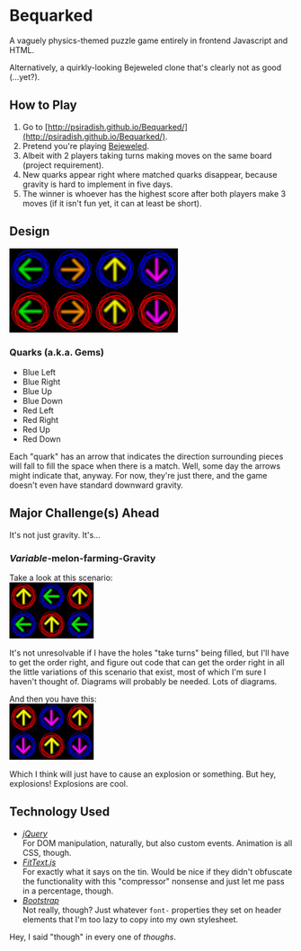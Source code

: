 ﻿# Bequarked
A vaguely physics-themed puzzle game entirely in frontend Javascript and HTML.

Alternatively, a quirkly-looking Bejeweled clone that's clearly not as good (...yet?).

## How to Play

1. Go to [http://psiradish.github.io/Bequarked/](http://psiradish.github.io/Bequarked/).
2. Pretend you're playing [Bejeweled](https://en.wikipedia.org/wiki/Bejeweled "I am not here to tell you how to play Bejeweled").
3. Albeit with 2 players taking turns making moves on the same board (project requirement).
4. New quarks appear right where matched quarks disappear, because gravity is hard to implement in five days.
5. The winner is whoever has the highest score after both players make 3 moves (if it isn't fun yet, it can at least be short).

## Design

![Quark reference](readme/quark_ref.jpg)
### Quarks (a.k.a. Gems)
+ Blue Left
+ Blue Right
+ Blue Up
+ Blue Down
+ Red Left
+ Red Right
+ Red Up
+ Red Down  

Each "quark" has an arrow that indicates the direction surrounding pieces will fall to fill the space when there is a match. Well, some day the arrows might indicate that, anyway. For now, they're just there, and the game doesn't even have standard downward gravity.

## Major Challenge(s) Ahead

It's not just gravity.  It's...

### *Variable*-melon-farming-Gravity

Take a look at this scenario:  
![Quite a pickle.](readme/annoying.jpg)  

It's not unresolvable if I have the holes "take turns" being filled, but I'll have to get the order right, and figure out code that can get the order right in all the little variations of this scenario that exist, most of which I'm sure I haven't thought of.  Diagrams will probably be needed.  Lots of diagrams.

And then you have this:  
![Oh fuck.](readme/impossible.jpg)  

Which I think will just have to cause an explosion or something. But hey, explosions! Explosions are cool.

## Technology Used

+ *[jQuery](http://jquery.com/ "write less, do more.")*  
  For DOM manipulation, naturally, but also custom events. Animation is all CSS, though.
+ *[FitText.js](http://fittextjs.com/ "A jQuery plugin for inflating web type")*  
  For exactly what it says on the tin. Would be nice if they didn't obfuscate the functionality with this "compressor" nonsense and just let me pass in a percentage, though.
+ *[Bootstrap](http://getbootstrap.com/ "Designed for everyone, everywhere.")*  
  Not really, though? Just whatever `font-` properties they set on header elements that I'm too lazy to copy into my own stylesheet.

Hey, I said "though" in every one of *thoughs*.


